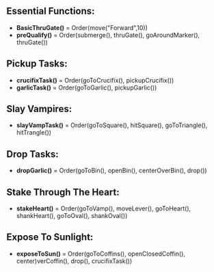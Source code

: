 ## Essential Functions:
 - **BasicThruGate()** = Order(move("Forward",10))
 - **preQualify()** = Order(submerge(), thruGate(), goAroundMarker(), thruGate())
## Pickup Tasks:
 - **crucifixTask()** = Order(goToCrucifix(), pickupCrucifix())
 - **garlicTask()** = Order(goToGarlic(), pickupGarlic())
## Slay Vampires:
 - **slayVampTask()** = Order(goToSquare(), hitSquare(), goToTriangle(), hitTrangle())
## Drop Tasks:
 - **dropGarlic()** = Order(goToBin(), openBin(), centerOverBin(), drop())
## Stake Through The Heart:
 - **stakeHeart()** = Order(goToVamp(), moveLever(), goToHeart(), shankHeart(), goToOval(), shankOval())
## Expose To Sunlight:
 - **exposeToSun()** = Order(goToCoffins(), openClosedCoffin(), center)verCoffin(), drop(), crucifixTask())
